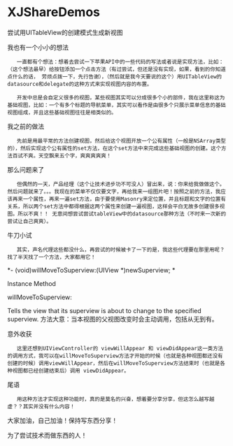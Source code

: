 # XJShareDemos


尝试用UITableView的创建模式生成新视图

我也有一个小小的想法

       一直都有个想法：想着去尝试一下苹果API中的一些代码的写法或者说是实现方法，比如：（这个想法最早）给按钮添加一个点击方法（有过尝试，但还是没有实现，如果，看到的你知道点什么的话， 劳烦点拨一下，先行告谢），（然后就是我今天要说的这个）用UITableView的datasource和delegate的这种方式来实现视图内容的布置。

       开发中总是会自定义很多的视图，某些视图其实可以分成很多个小的部件，我在这里称这为基础视图，比如：一个有多个标题的导航菜单，其实可以看作是由很多个只展示菜单信息的基础视图组成，并且这些基础视图往往是相类似的。

我之前的做法

       先前是用最平常的方法创建视图，然后给这个视图开放一个公有属性（一般是NSArray类型的），然后实现这个公有属性的set方法，在这个set方法中来完成这些基础视图的创建。这个方法百试不爽。天空飘来五个字，爽爽爽爽爽！

那么问题来了

       但偶然的一天，产品经理（这个让技术进步功不可没人）冒出来，说：你来给我做做这个。然后问题就来了。。。我现在的菜单不仅仅要文字，再给我来一组图片吧！按照之前的方法，我应该再来一个属性，再来一遍set方法，由于要使用Masonry来定位置，并且标题和文字的位置有关系，所以两个set方法中都得根据这两个属性来创建一遍视图，这样会平白无故多创建很多视图。所以不爽！！ 无意间想尝试尝试tableView中的datasource那种方法（不时来一次新的尝试让自己爽爽）。

牛刀小试

       其实，声名代理这些都没什么，再尝试的时候被卡了一下的是，我这些代理要在那里用呢？找了半天找了一个方法，大家都用它！

*- (void)willMoveToSuperview:(UIView *)newSuperview; *

Instance Method

willMoveToSuperview:

Tells the view that its superview is about to change to the specified superview.
方法大意：当本视图的父视图改变时会主动调用，包括从无到有。

意外收获

       这里还想到UIViewController的 viewWillAppear 和 viewDidAppear这一类方法的调用方式，我可以在willMoveToSuperview方法才开始的时候（也就是各种视图都还没有创建的时候）调用viewWillAppear，然后在willMoveToSuperview方法结束时（也就是各种视图都已经创建结束后）调用 viewDidAppear。

尾语

       用这种方法才实现这种功能时，真的是莫名的兴奋，想着要分享分享，但这怎么越写越虚？？其实并没有什么内容！

大家加油，自己加油！保持写东西分享！

为了尝试技术而做东西的人！

